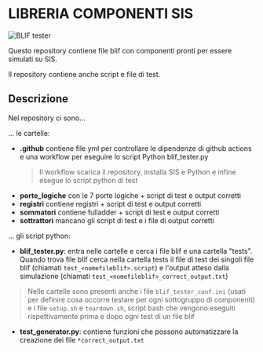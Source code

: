 # LIBRERIA COMPONENTI SIS

![BLIF tester](https://github.com/arc6-202021/lib_componenti_sis/workflows/BLIF%20tester/badge.svg)

Questo repository contiene file blif
con componenti pronti per essere simulati su SIS.

Il repository contiene anche script e file di test.

## Descrizione

Nel repository ci sono...

... le cartelle:
* **.github** contiene file yml per controllare le dipendenze di github actions
e una workflow per eseguire lo script Python blif_tester.py
    > Il workflow scarica il repository, installa SIS e Python e infine esegue lo script python di test
* **porte_logiche** con le 7 porte logiche + script di test e output corretti
* **registri** contiene registri + script di test e output corretti
* **sommatori** contiene fulladder + script di test e output corretti
* **sottrattori** mancano gli script di test e i file di output corretti

... gli script python:
* **blif_tester.py**: entra nelle cartelle e cerca i file blif e una cartella "tests".
Quando trova file blif cerca nella cartella tests
il file di test dei singoli file blif (chiamati ```test_<nomefileblif>.script```)
e l'output atteso dalla simulazione (chiamati ```test_<nomefileblif>_correct_output.txt```)
> Nelle cartelle sono presenti anche i file ```blif_tester_conf.ini``` 
> (usati per definire cosa occorre testare per ogni sottogruppo di componenti) 
> e i file ```setup.sh``` e ```teardown.sh```, script bash che vengono eseguiti
> rispettivamente prima e dopo ogni test di un file blif

* **test_generator.py**: contiene funzioni che possono automatizzare la creazione dei
file ```*correct_output.txt```